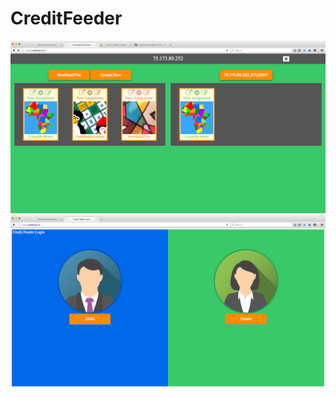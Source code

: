 # CreditFeeder
<img src='screenshots/parent-creditfeeder-dev-051117e.png'/>
<img src='screenshots/feederlogin.jpg'/>

